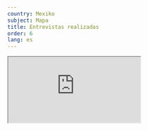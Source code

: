 ```yaml
---
country: Mexiko
subject: Mapa
title: Entrevistas realizadas
order: 6
lang: es
---
```

<div class="map-wrap gray">
    <div class="map">
        <iframe src="https://www.google.com/maps/d/embed?mid=1tWfodkTfLYDZMbf0HUhtL0t_3YB1WPIV"></iframe>
    </div>
</div>
